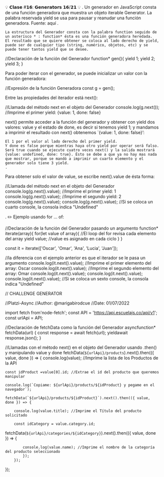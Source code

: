 💡 𝗖𝗹𝗮𝘀𝗲 #𝟭𝟲: 𝗚𝗲𝗻𝗲𝗿𝗮𝘁𝗼𝗿𝘀 𝟭𝟲/𝟮𝟭 💡
.
Un generador en JavaScript consta de una función generadora que muestra un objeto iterable Generator. La palabra reservada yield se usa para pausar y reanudar una función generadora.
Fuente: aquí
.

    La estructura del Generador consta con la palabra function seguido de un asterísco * : function* ésta es una función generadora heredada.
    El resultado que se quiere obtener se coloca al lado derecho de yield, puede ser de cualquier tipo (string, numérico, objetos, etc) y se puede tener tantos yield que se desee.

//Declaración de la función del Generador
function* gen(){
	yield 1;
	yield 2;
	yield 3;
}

Para poder iterar con el generador, se puede inicializar un valor con la función generadora:

//Expresión de la función Generadora
const g = gen();

Entre las propiedades del iterador está next():

//Llamada del método next en el objeto del Generador
console.log(g.next()); //Imprime el primer yield: {value: 1, done: false} 

next() permite acceder a la función del generador y obtener con yield dos valores: value y el estado de done, es decir si tenemos yield 1; y mandamos a imprimir el resultado con next() obtenemos `{value: 1, done: false}’:

    El 1 por el valor al lado derecho del primer yield.
    Y done es false porque mientras haya otro yield por operar será falso.
    Será true cuando se ejecute cuatro veces next() y la salida mostrará {value: undefined, done: true}. Ésto se debe a que ya no hay mas nada que mostrar, porque se mandó a imprimir un cuarto elemento y el generador solo tiene 3 yield.
    .

Para obtener solo el valor de value, se escribe next().value de ésta forma:

//Llamada del método next en el objeto del Generador
console.log(g.next().value); //Imprime el primer yield: 1
console.log(g.next().value); //Imprime el segundo yield: 2
console.log(g.next().value); 
console.log(g.next().value); //Si se coloca un cuarto console, la consola indica "Undefined"

.
✏️ Ejemplo usando for … of:

//Declaración de la función del Generador pasando un argumento
function* iterate(array){
    for(let value of array){ //El loop del for revisa cada elemento del array
        yield value; //value es asignado en cada ciclo
    }
}

const it = iterate(['Oscar', 'Omar', 'Ana', 'Lucia', 'Juan']); 

//la diferencia con el ejemplo anterior es que el iterador se le pasa un argumento
console.log(it.next().value); //Imprime el primer elemento del array: Oscar
console.log(it.next().value); //Imprime el segundo elemento del array: Omar
console.log(it.next().value);
console.log(it.next().value);
console.log(it.next().value); //Si se coloca un sexto console, la consola indica "Undefined"


// CHALLENGE GENERATOR

//Platzi-Async
//Author: @marigabirodcue
//Date: 01/07/2022

import fetch from'node-fetch';
const API = 'https://api.escuelajs.co/api/v1';
const urlApi = API;

//Declaración de fetchData como la función del Generador
asyncfunction* fetchData(url) {
	const response = await fetch(url);
	yieldawait response.json();
}

//Llamadas con el método next() en el objeto del Generador usando .then() y manipulando value y done
fetchData(`${urlApi}/products`).next().then(({ value, done }) => {
	console.log(value); //Imprime la lista de los Productos de la API
	
	const idProduct =value[0].id; //Extrae el id del producto que queremos manipular
 	
	console.log(`Copiame: ${urlApi}/products/${idProduct} y pegame en el navegador`);
	
	fetchData(`${urlApi}/products/${idProduct}`).next().then(({ value, done }) => {
        	
		console.log(value.title); //Imprime el Título del producto solicitado
        
		const idCategory = value.category.id;
        
fetchData(`${urlApi}/categories/${idCategory}`).next().then(({ value, done }) => {
           
			console.log(value.name); //Imprime el nombre de la categoría del producto seleccionado
        	});
    	});
});